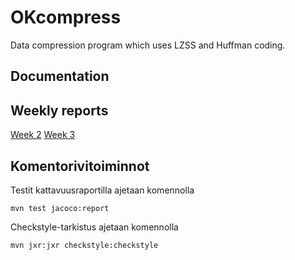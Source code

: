 # OKcompress
Data compression program which uses LZSS and Huffman coding.

## Documentation

## Weekly reports
[Week 2](https://github.com/okkokuisma/tiralabra-sovellus/blob/master/documentation/weekly_report_2.md)
[Week 3](https://github.com/okkokuisma/tiralabra-sovellus/blob/master/documentation/weekly_report_3.md)

## Komentorivitoiminnot

Testit kattavuusraportilla ajetaan komennolla

`mvn test jacoco:report`

Checkstyle-tarkistus ajetaan komennolla

`mvn jxr:jxr checkstyle:checkstyle`

